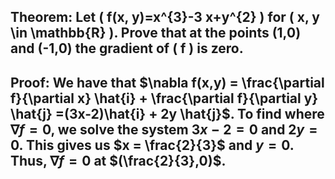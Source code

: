 ## Theorem: Let \( f(x, y)=x^{3}-3 x+y^{2} \) for \( x, y \in \mathbb{R} \). Prove that at the points (1,0) and (-1,0) the gradient of \( f \) is zero.


## Proof: We have that $\nabla f(x,y) = \frac{\partial f}{\partial x} \hat{i} + \frac{\partial f}{\partial y} \hat{j} =(3x-2)\hat{i} + 2y \hat{j}$.  To find where $\nabla f = 0$, we solve the system $3x-2=0$ and $2y=0$.  This gives us $x = \frac{2}{3}$ and $y=0$. Thus, $\nabla f = 0$ at $(\frac{2}{3},0)$.
